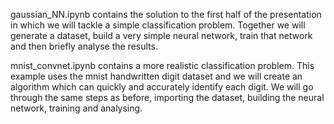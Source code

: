 gaussian_NN.ipynb contains the solution to the first half of the presentation in which we will tackle a simple classification problem. Together we will generate a dataset, build a very simple neural network, train that network and then briefly analyse the results.

mnist_convnet.ipynb contains a more realistic classification problem. This example uses the mnist handwritten digit dataset and we will create an algorithm which can quickly and accurately identify each digit. We will go through the same steps as before, importing the dataset, building the neural network, training and analysing.

